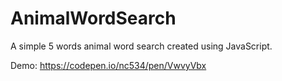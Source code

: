 # AnimalWordSearch

A simple 5 words animal word search created using JavaScript.  

Demo: https://codepen.io/nc534/pen/VwvyVbx
